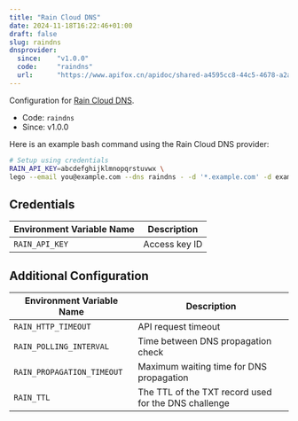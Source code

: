 ```yaml
---
title: "Rain Cloud DNS"
date: 2024-11-18T16:22:46+01:00
draft: false
slug: raindns
dnsprovider:
  since:    "v1.0.0"
  code:     "raindns"
  url:      "https://www.apifox.cn/apidoc/shared-a4595cc8-44c5-4678-a2a3-eed7738dab03"
---
```


<!-- THIS DOCUMENTATION IS AUTO-GENERATED. PLEASE DO NOT EDIT. -->
<!-- providers/dns/raindns/raindns.toml -->
<!-- THIS DOCUMENTATION IS AUTO-GENERATED. PLEASE DO NOT EDIT. -->


Configuration for [Rain Cloud DNS](https://www.apifox.cn/apidoc/shared-a4595cc8-44c5-4678-a2a3-eed7738dab03).


<!--more-->

- Code: `raindns`
- Since: v1.0.0


Here is an example bash command using the Rain Cloud DNS provider:

```bash
# Setup using credentials
RAIN_API_KEY=abcdefghijklmnopqrstuvwx \
lego --email you@example.com --dns raindns - -d '*.example.com' -d example.com run
```

## Credentials

| Environment Variable Name | Description |
|---------------------------|-------------|
| `RAIN_API_KEY`            | Access key ID |


## Additional Configuration

| Environment Variable Name | Description |
|--------------------------------|-------------|
| `RAIN_HTTP_TIMEOUT` | API request timeout |
| `RAIN_POLLING_INTERVAL` | Time between DNS propagation check |
| `RAIN_PROPAGATION_TIMEOUT` | Maximum waiting time for DNS propagation |
| `RAIN_TTL` | The TTL of the TXT record used for the DNS challenge |
